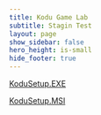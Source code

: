 ```yaml
---
title: Kodu Game Lab
subtitle: Stagin Test
layout: page
show_sidebar: false
hero_height: is-small
hide_footer: true
---
```




[KoduSetup.EXE](https://kodugamelab.blob.core.windows.net/blob/Builds/KoduSetup_1.5.76.0.exe)

[KoduSetup.MSI](https://kodugamelab.blob.core.windows.net/blob/Builds/KoduSetup_1.5.76.0.msi)